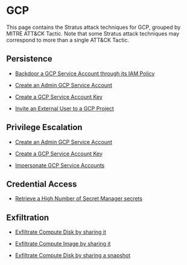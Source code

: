 # GCP

This page contains the Stratus attack techniques for GCP, grouped by MITRE ATT&CK Tactic.
Note that some Stratus attack techniques may correspond to more than a single ATT&CK Tactic.


## Persistence
  
  - [Backdoor a GCP Service Account through its IAM Policy](./gcp.persistence.backdoor-service-account-policy.md)
  
  - [Create an Admin GCP Service Account](./gcp.persistence.create-admin-service-account.md)
  
  - [Create a GCP Service Account Key](./gcp.persistence.create-service-account-key.md)
  
  - [Invite an External User to a GCP Project](./gcp.persistence.invite-external-user.md)
  

## Privilege Escalation
  
  - [Create an Admin GCP Service Account](./gcp.persistence.create-admin-service-account.md)
  
  - [Create a GCP Service Account Key](./gcp.persistence.create-service-account-key.md)
  
  - [Impersonate GCP Service Accounts](./gcp.privilege-escalation.impersonate-service-accounts.md)
  

## Credential Access
  
  - [Retrieve a High Number of Secret Manager secrets](./gcp.credential-access.secretmanager-retrieve-secrets.md)
  

## Exfiltration
  
  - [Exfiltrate Compute Disk by sharing it](./gcp.exfiltration.share-compute-disk.md)
  
  - [Exfiltrate Compute Image by sharing it](./gcp.exfiltration.share-compute-image.md)
  
  - [Exfiltrate Compute Disk by sharing a snapshot](./gcp.exfiltration.share-compute-snapshot.md)
  
